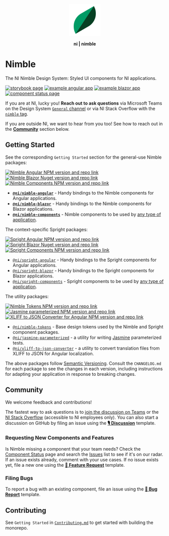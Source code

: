 <div align="center">
    <img src="docs/nimble-logo-icon.svg" width="100px"/>
    <p><b>ni | nimble</b></p>
</div>

# Nimble

The NI Nimble Design System: Styled UI components for NI applications.

[![storybook page](https://img.shields.io/badge/storybook%20documentation-white.svg?logo=storybook)](https://ni.github.io/nimble/storybook)
[![example angular app](https://img.shields.io/badge/example%20angular%20application-dd0031.svg?logo=angular)](https://ni.github.io/nimble/storybook/example-client-app)
[![example blazor app](https://img.shields.io/badge/example%20blazor%20application-572b8a.svg?logo=blazor)](https://ni.github.io/nimble/storybook/blazor-client-app/wwwroot)
[![component status page](https://img.shields.io/badge/✔-component%20status%20table-074023.svg)](https://nimble.ni.dev/storybook/?path=/docs/component-status--docs)

If you are at NI, lucky you! **Reach out to ask questions** via Microsoft Teams on the Design System [`General` channel](https://teams.microsoft.com/l/team/19%3awo8vmMKMsHfltKXxc0bczZo-X4JlQSV5VxpaRJdh13k1%40thread.tacv2/conversations?groupId=9ee065d7-3898-4245-82f6-76e86084b8b1&tenantId=87ba1f9a-44cd-43a6-b008-6fdb45a5204e) or via NI Stack Overflow with the [`nimble` tag](https://ni.stackenterprise.co/questions/tagged/813).

If you are outside NI, we want to hear from you too! See how to reach out in the [**Community**](#community) section below.

## Getting Started

See the corresponding `Getting Started` section for the general-use Nimble packages:

[![Nimble Angular NPM version and repo link](https://img.shields.io/npm/v/@ni/nimble-angular.svg?label=@ni/nimble-angular)](https://www.npmjs.com/package/@ni/nimble-angular)
[![Nimble Blazor Nuget version and repo link](https://img.shields.io/nuget/v/NimbleBlazor.svg?label=NimbleBlazor)](https://www.nuget.org/packages/NimbleBlazor)
[![Nimble Components NPM version and repo link](https://img.shields.io/npm/v/@ni/nimble-components.svg?label=@ni/nimble-components)](https://www.npmjs.com/package/@ni/nimble-components)

- **[`@ni/nimble-angular`](/angular-workspace/projects/ni/nimble-angular/)** - Handy bindings to the Nimble components for Angular applications.
- **[`@ni/nimble-blazor`](/packages/nimble-blazor/)** - Handy bindings to the Nimble components for Blazor applications.
- **[`@ni/nimble-components`](/packages/nimble-components/)** - Nimble components to be used by [any type of  application](https://custom-elements-everywhere.com/).


The context-specific Spright packages:

[![Spright Angular NPM version and repo link](https://img.shields.io/npm/v/@ni/spright-angular.svg?label=@ni/spright-angular)](https://www.npmjs.com/package/@ni/spright-angular)
[![Spright Blazor Nuget version and repo link](https://img.shields.io/nuget/v/SprightBlazor.svg?label=SprightBlazor)](https://www.nuget.org/packages/SprightBlazor)
[![Spright Components NPM version and repo link](https://img.shields.io/npm/v/@ni/spright-components.svg?label=@ni/spright-components)](https://www.npmjs.com/package/@ni/spright-components)

- [`@ni/spright-angular`](/angular-workspace/projects/ni/spright-angular/) - Handy bindings to the Spright components for Angular applications.
- [`@ni/spright-blazor`](/packages/nimble-blazor/) - Handy bindings to the Spright components for Blazor applications.
- [`@ni/spright-components`](/packages/spright-components/) - Spright components to be used by [any  type of application](https://custom-elements-everywhere.com/).

The utility packages:

[![Nimble Tokens NPM version and repo link](https://img.shields.io/npm/v/@ni/nimble-tokens.svg?label=@ni/nimble-tokens)](https://www.npmjs.com/package/@ni/nimble-tokens)
[![Jasmine parameterized NPM version and repo link](https://img.shields.io/npm/v/@ni/jasmine-parameterized.svg?label=@ni/jasmine-parameterized)](https://www.npmjs.com/package/@ni/jasmine-parameterized)
[![XLIFF to JSON Converter for Angular NPM version and repo link](https://img.shields.io/npm/v/@ni/xliff-to-json-converter.svg?label=@ni/xliff-to-json-converter)](https://www.npmjs.com/package/@ni/xliff-to-json-converter)

- [`@ni/nimble-tokens`](/packages/nimble-tokens/) - Base design tokens used by the Nimble and Spright component packages.
- [`@ni/jasmine-parameterized`](/packages/jasmine-parameterized/) - a utility for writing [Jasmine](https://jasmine.github.io/) parameterized tests.
- [`@ni/xliff-to-json-converter`](/packages/xliff-to-json-converter/) - a utility to convert translation files from XLIFF to JSON for Angular localization.

The above packages follow [Semantic Versioning](https://semver.org). Consult the `CHANGELOG.md` for each package to see the changes in each version, including instructions for adapting your application in response to breaking changes.

## Community

We welcome feedback and contributions!

The fastest way to ask questions is to [join the discussion on Teams](https://teams.microsoft.com/l/team/19%3awo8vmMKMsHfltKXxc0bczZo-X4JlQSV5VxpaRJdh13k1%40thread.tacv2/conversations?groupId=9ee065d7-3898-4245-82f6-76e86084b8b1&tenantId=87ba1f9a-44cd-43a6-b008-6fdb45a5204e) or the [NI Stack Overflow](https://ni.stackenterprise.co/questions/tagged/813) (accessible to NI employees only). You can also start a discussion on GitHub by filing an issue using the [**🎙 Discussion**](https://github.com/ni/nimble/issues/new/choose) template.

### Requesting New Components and Features

Is Nimble missing a component that your team needs? Check the [Component Status](https://ni.github.io/nimble/storybook/?path=/docs/component-status--docs) page and search the [Issues](https://github.com/ni/nimble/issues) list to see if it's on our radar. If an issue exists already, comment with your use cases. If no issue exists yet, file a new one using the [**🙋 Feature Request**](https://github.com/ni/nimble/issues/new/choose) template.

### Filing Bugs

To report a bug with an existing component, file an issue using the [**🐛 Bug Report**](https://github.com/ni/nimble/issues/new/choose) template.

## Contributing

See `Getting Started` in [`Contributing.md`](/CONTRIBUTING.md#getting-started) to get started with building the monorepo.
